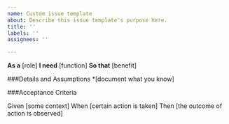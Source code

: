```yaml
---
name: Custom issue template
about: Describe this issue template's purpose here.
title: ''
labels: ''
assignees: ''

---
```


**As a** [role]
**I need** [function]
**So that** [benefit]

###Details and Assumptions
*[document what you know]

###Acceptance Criteria

Given [some context]
When [certain action is taken]
Then [the outcome of action is observed]
